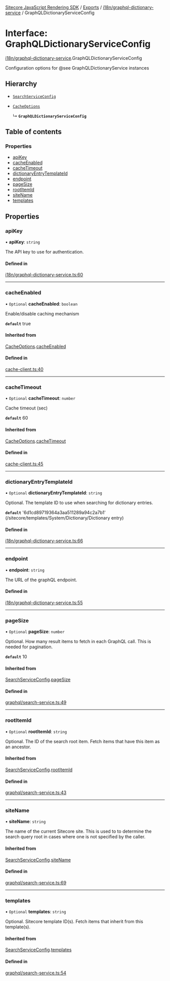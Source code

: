 [Sitecore JavaScript Rendering SDK](../README.md) / [Exports](../modules.md) / [i18n/graphql-dictionary-service](../modules/i18n_graphql_dictionary_service.md) / GraphQLDictionaryServiceConfig

# Interface: GraphQLDictionaryServiceConfig

[i18n/graphql-dictionary-service](../modules/i18n_graphql_dictionary_service.md).GraphQLDictionaryServiceConfig

Configuration options for @see GraphQLDictionaryService instances

## Hierarchy

- [`SearchServiceConfig`](graphql_search_service.SearchServiceConfig.md)

- [`CacheOptions`](cache_client.CacheOptions.md)

  ↳ **`GraphQLDictionaryServiceConfig`**

## Table of contents

### Properties

- [apiKey](i18n_graphql_dictionary_service.GraphQLDictionaryServiceConfig.md#apikey)
- [cacheEnabled](i18n_graphql_dictionary_service.GraphQLDictionaryServiceConfig.md#cacheenabled)
- [cacheTimeout](i18n_graphql_dictionary_service.GraphQLDictionaryServiceConfig.md#cachetimeout)
- [dictionaryEntryTemplateId](i18n_graphql_dictionary_service.GraphQLDictionaryServiceConfig.md#dictionaryentrytemplateid)
- [endpoint](i18n_graphql_dictionary_service.GraphQLDictionaryServiceConfig.md#endpoint)
- [pageSize](i18n_graphql_dictionary_service.GraphQLDictionaryServiceConfig.md#pagesize)
- [rootItemId](i18n_graphql_dictionary_service.GraphQLDictionaryServiceConfig.md#rootitemid)
- [siteName](i18n_graphql_dictionary_service.GraphQLDictionaryServiceConfig.md#sitename)
- [templates](i18n_graphql_dictionary_service.GraphQLDictionaryServiceConfig.md#templates)

## Properties

### apiKey

• **apiKey**: `string`

The API key to use for authentication.

#### Defined in

[i18n/graphql-dictionary-service.ts:60](https://github.com/Sitecore/jss/blob/e49fd4cc/packages/sitecore-jss/src/i18n/graphql-dictionary-service.ts#L60)

___

### cacheEnabled

• `Optional` **cacheEnabled**: `boolean`

Enable/disable caching mechanism

**`default`** true

#### Inherited from

[CacheOptions](cache_client.CacheOptions.md).[cacheEnabled](cache_client.CacheOptions.md#cacheenabled)

#### Defined in

[cache-client.ts:40](https://github.com/Sitecore/jss/blob/e49fd4cc/packages/sitecore-jss/src/cache-client.ts#L40)

___

### cacheTimeout

• `Optional` **cacheTimeout**: `number`

Cache timeout (sec)

**`default`** 60

#### Inherited from

[CacheOptions](cache_client.CacheOptions.md).[cacheTimeout](cache_client.CacheOptions.md#cachetimeout)

#### Defined in

[cache-client.ts:45](https://github.com/Sitecore/jss/blob/e49fd4cc/packages/sitecore-jss/src/cache-client.ts#L45)

___

### dictionaryEntryTemplateId

• `Optional` **dictionaryEntryTemplateId**: `string`

Optional. The template ID to use when searching for dictionary entries.

**`default`** '6d1cd89719364a3aa511289a94c2a7b1' (/sitecore/templates/System/Dictionary/Dictionary entry)

#### Defined in

[i18n/graphql-dictionary-service.ts:66](https://github.com/Sitecore/jss/blob/e49fd4cc/packages/sitecore-jss/src/i18n/graphql-dictionary-service.ts#L66)

___

### endpoint

• **endpoint**: `string`

The URL of the graphQL endpoint.

#### Defined in

[i18n/graphql-dictionary-service.ts:55](https://github.com/Sitecore/jss/blob/e49fd4cc/packages/sitecore-jss/src/i18n/graphql-dictionary-service.ts#L55)

___

### pageSize

• `Optional` **pageSize**: `number`

Optional. How many result items to fetch in each GraphQL call. This is needed for pagination.

**`default`** 10

#### Inherited from

[SearchServiceConfig](graphql_search_service.SearchServiceConfig.md).[pageSize](graphql_search_service.SearchServiceConfig.md#pagesize)

#### Defined in

[graphql/search-service.ts:49](https://github.com/Sitecore/jss/blob/e49fd4cc/packages/sitecore-jss/src/graphql/search-service.ts#L49)

___

### rootItemId

• `Optional` **rootItemId**: `string`

Optional. The ID of the search root item. Fetch items that have this item as an ancestor.

#### Inherited from

[SearchServiceConfig](graphql_search_service.SearchServiceConfig.md).[rootItemId](graphql_search_service.SearchServiceConfig.md#rootitemid)

#### Defined in

[graphql/search-service.ts:43](https://github.com/Sitecore/jss/blob/e49fd4cc/packages/sitecore-jss/src/graphql/search-service.ts#L43)

___

### siteName

• **siteName**: `string`

The name of the current Sitecore site. This is used to to determine the search query root
in cases where one is not specified by the caller.

#### Inherited from

[SearchServiceConfig](graphql_search_service.SearchServiceConfig.md).[siteName](graphql_search_service.SearchServiceConfig.md#sitename)

#### Defined in

[graphql/search-service.ts:69](https://github.com/Sitecore/jss/blob/e49fd4cc/packages/sitecore-jss/src/graphql/search-service.ts#L69)

___

### templates

• `Optional` **templates**: `string`

Optional. Sitecore template ID(s). Fetch items that inherit from this template(s).

#### Inherited from

[SearchServiceConfig](graphql_search_service.SearchServiceConfig.md).[templates](graphql_search_service.SearchServiceConfig.md#templates)

#### Defined in

[graphql/search-service.ts:54](https://github.com/Sitecore/jss/blob/e49fd4cc/packages/sitecore-jss/src/graphql/search-service.ts#L54)
